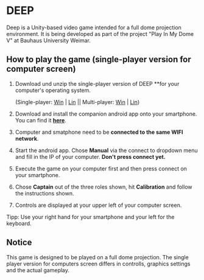 # DEEP
Deep is a Unity-based video game intended for a full dome projection environment. It is being developed as part of the project "Play In My Dome V" at Bauhaus University Weimar.


## How to play the game (single-player version for computer screen) 

 1. Download und unzip the single-player version of DEEP **for your computer's operating system.

	(Single-player: [Win](https://github.com/chillpert/deep/releases/download/v1.0/DeepWindowsSP.rar) | [Lin](https://github.com/chillpert/deep/releases/download/v1.0/DeepLinuxSP.rar) || Multi-player: [Win](https://github.com/chillpert/deep/releases/download/v1.0/DeepWindowsMP.rar) | [Lin](https://github.com/chillpert/deep/releases/download/v1.0/DeepLinuxMP.rar))
 2. Download and install the companion android app onto your smartphone. You can find it **[here](https://github.com/chillpert/unity-phone-controller/releases/download/2.2.3/deep-phone-controller.apk)**.
 3. Computer and  smatphone need to be **connected to the same WIFI network**.
 4. Start the android app. Chose **Manual** via the connect to dropdown menu and fill in the IP of your computer. **Don't press connect yet.**
 5.  Execute the game on your computer first and then press connect on your smartphone.
 6. Chose **Captain** out of the three roles shown, hit **Calibration** and follow the instructions shown.
 8. Controls are displayed at your upper left of your computer screen.

Tipp: Use your right hand for your smartphone and your left for the keyboard. 


## Notice
This game is designed to be played on a full dome projection. The single player version for computers screen differs in controlls, graphics settings and the actual gameplay.
